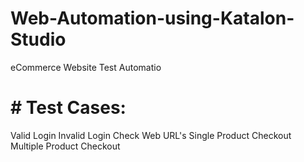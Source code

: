 # Web-Automation-using-Katalon-Studio

eCommerce Website Test Automatio

# # Test Cases:
Valid Login
Invalid Login
Check Web URL's
Single Product Checkout
Multiple Product Checkout
